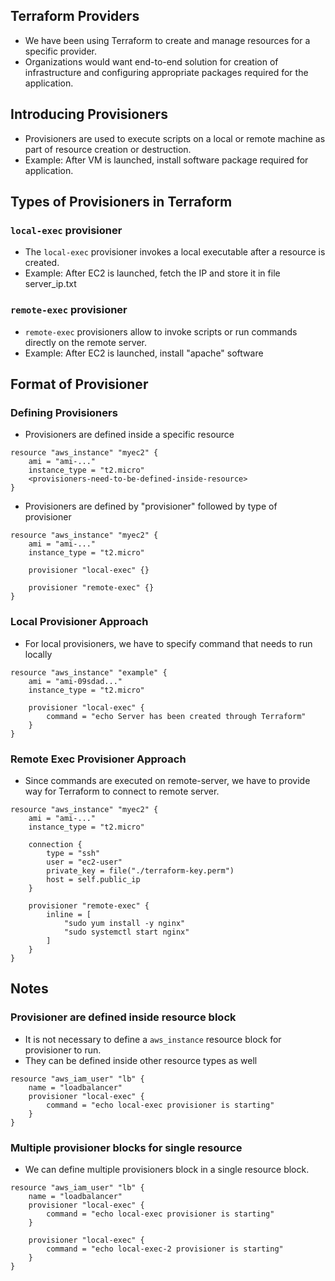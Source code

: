 ## Terraform Providers
- We have been using Terraform to create and manage resources for a specific provider.
- Organizations would want end-to-end solution for creation of infrastructure and configuring appropriate packages required for the application.

## Introducing Provisioners
- Provisioners are used to execute scripts on a local or remote machine as part of resource creation or destruction.
- Example: After VM is launched, install software package required for application.

## Types of Provisioners in Terraform
### `local-exec` provisioner
- The `local-exec` provisioner invokes a local executable after a resource is created.
- Example: After EC2 is launched, fetch the IP and store it in file server_ip.txt

### `remote-exec` provisioner
- `remote-exec` provisioners allow to invoke scripts or run commands directly on the remote server.
- Example: After EC2 is launched, install "apache" software

## Format of Provisioner
### Defining Provisioners
- Provisioners are defined inside a specific resource
```
resource "aws_instance" "myec2" {
    ami = "ami-..."
    instance_type = "t2.micro"
    <provisioners-need-to-be-defined-inside-resource>
}
```
- Provisioners are defined by "provisioner" followed by type of provisioner

```
resource "aws_instance" "myec2" {
    ami = "ami-..."
    instance_type = "t2.micro"

    provisioner "local-exec" {}

    provisioner "remote-exec" {}
}
```

### Local Provisioner Approach
- For local provisioners, we have to specify command that needs to run locally
```
resource "aws_instance" "example" {
    ami = "ami-09sdad..."
    instance_type = "t2.micro"

    provisioner "local-exec" {
        command = "echo Server has been created through Terraform"
    }
}
```

### Remote Exec Provisioner Approach
- Since commands are executed on remote-server, we have to provide way for Terraform to connect to remote server.
```
resource "aws_instance" "myec2" {
    ami = "ami-..."
    instance_type = "t2.micro"

    connection {
        type = "ssh"
        user = "ec2-user"
        private_key = file("./terraform-key.perm")
        host = self.public_ip
    }

    provisioner "remote-exec" {
        inline = [
            "sudo yum install -y nginx"
            "sudo systemctl start nginx"
        ]
    }
}
```

## Notes
### Provisioner are defined inside resource block
- It is not necessary to define a `aws_instance` resource block for provisioner to run.
- They can be defined inside other resource types as well
```
resource "aws_iam_user" "lb" {
    name = "loadbalancer"
    provisioner "local-exec" {
        command = "echo local-exec provisioner is starting"
    }
}
```
### Multiple provisioner blocks for single resource
- We can define multiple provisioners block in a single resource block.
```
resource "aws_iam_user" "lb" {
    name = "loadbalancer"
    provisioner "local-exec" {
        command = "echo local-exec provisioner is starting"
    }

    provisioner "local-exec" {
        command = "echo local-exec-2 provisioner is starting"
    }
}
```
